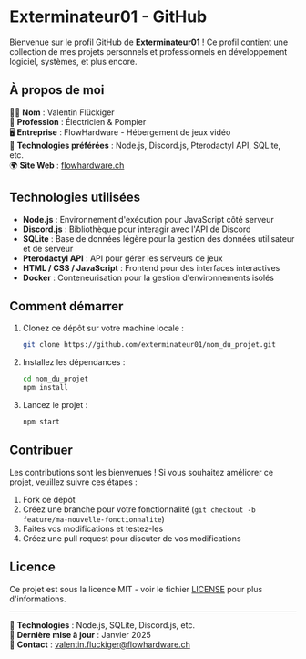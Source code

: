 # Exterminateur01 - GitHub

Bienvenue sur le profil GitHub de **Exterminateur01** ! Ce profil contient une collection de mes projets personnels et professionnels en développement logiciel, systèmes, et plus encore.

## À propos de moi

👨‍💻 **Nom** : Valentin Flückiger  
💼 **Profession** : Électricien & Pompier  
🖥️ **Entreprise** : FlowHardware - Hébergement de jeux vidéo  
🔧 **Technologies préférées** : Node.js, Discord.js, Pterodactyl API, SQLite, etc.  
🌍 **Site Web** : [flowhardware.ch](https://flowhardware.ch)


## Technologies utilisées

- **Node.js** : Environnement d'exécution pour JavaScript côté serveur
- **Discord.js** : Bibliothèque pour interagir avec l'API de Discord
- **SQLite** : Base de données légère pour la gestion des données utilisateur et de serveur
- **Pterodactyl API** : API pour gérer les serveurs de jeux
- **HTML / CSS / JavaScript** : Frontend pour des interfaces interactives
- **Docker** : Conteneurisation pour la gestion d'environnements isolés

## Comment démarrer

1. Clonez ce dépôt sur votre machine locale :
    ```bash
    git clone https://github.com/exterminateur01/nom_du_projet.git
    ```

2. Installez les dépendances :
    ```bash
    cd nom_du_projet
    npm install
    ```

3. Lancez le projet :
    ```bash
    npm start
    ```

## Contribuer

Les contributions sont les bienvenues ! Si vous souhaitez améliorer ce projet, veuillez suivre ces étapes :

1. Fork ce dépôt
2. Créez une branche pour votre fonctionnalité (`git checkout -b feature/ma-nouvelle-fonctionnalite`)
3. Faites vos modifications et testez-les
4. Créez une pull request pour discuter de vos modifications

## Licence

Ce projet est sous la licence MIT - voir le fichier [LICENSE](LICENSE) pour plus d'informations.

---

🔧 **Technologies** : Node.js, SQLite, Discord.js, etc.  
📍 **Dernière mise à jour** : Janvier 2025  
📩 **Contact** : valentin.fluckiger@flowhardware.ch

